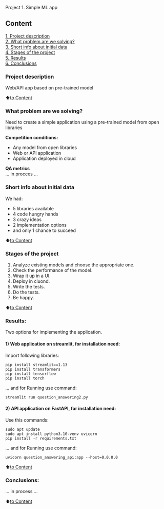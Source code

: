 Project 1. Simple ML app


## Content
[1. Project description](.README.md#Project-description)  
[2. What problem are we solving?](.README.md#What-problem-are-we-solving)  
[3. Short info about initial data](.README.md#Short-info-about-initial-data)  
[4. Stages of the project](.README.md#Stages-of-the-project)  
[5. Results](.README.md#Results)    
[6. Conclusions](.README.md#Conclusions)


### Project description
Web/API app based on pre-trained model

:arrow_up:[to Content](_)


### What problem are we solving?
Need to create a simple application using a pre-trained model from open libraries

**Сompetition conditions:**
- Any model from open libraries
- Web or API application
- Application deployed in cloud

**QA metrics**     
... in procces ...


### Short info about initial data
We had:
- 5 libraries available
- 4 code hungry hands
- 3 crazy ideas
- 2 implementation options
- and only 1 chance to succeed

:arrow_up:[to Content](.README.md#Content)


### Stages of the project
1. Analyze existing models and choose the appropriate one.
2. Check the performance of the model.
3. Wrap it up in a UI.
4. Deploy in cluond.
5. Write the tests.
6. Do the tests.
7. Be happy.

:arrow_up:[to Content](.README.md#Content)


### Results:
Two options for implementing the application. 
#### 1) Web application on streamlit, for installation need:
Import following libraries:
```
pip install streamlit==1.13
pip install transformers
pip install tensorflow
pip install torch
```
... and for Running use command:
```
streamlit run question_answering2.py 
```
#### 2) API application on FastAPI, for installation need:
Use this commands:
```
sudo apt update
sudo apt install python3.10-venv uvicorn
pip install -r requirements.txt
```
... and for Running use command:
```
uvicorn question_answering_api:app --host=0.0.0.0
```

:arrow_up:[to Content](.README.md#Content)


### Conclusions:
... in process ...

:arrow_up:[to Content](.README.md#Content)
